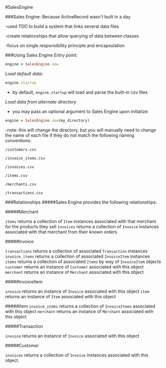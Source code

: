 #SalesEngine

###Sales Engine: Because ActiveRecord wasn't built in a day

  -used TDD to build a system that links several data files

  -create relationships that allow querying of data between classes

  -focus on single responsibility principle and encapsulation

###Using Sales Engine
  *Entry point:*
  ```ruby
  engine = SalesEngine.new
  ```
  *Load default data:*
  ```ruby
  engine.startup
  ```
  - by default, `engine.startup` will load and parse the built-in csv files

  *Load data from alternate directory*
  - you may pass an optional argument to Sales Engine upon initialize:
  ```ruby
  engine = SalesEngine.new(my_directory)
  ```
  -note: this will change the directory, but you will manually need to change the
  name of each file if they do not match the following naming conventions:
  ```
  /customers.csv
  ```
  ```
  /invoice_items.csv
  ```
  ```
  /invoices.csv
  ```
  ```
  /items.csv
  ```
  ```
  /merchants.csv
  ```
  ```
  /transactions.csv
  ```

###Relationships
  #####Sales Engine provides the following relationships:

#####Merchant

`items` returns a collection of `Item` instances associated with that merchant for the products they sell
`invoices` returns a collection of `Invoice` instances associated with that merchant from their known orders

#####Invoice

`transactions` returns a collection of associated `Transaction` instances
`invoice_items` returns a collection of associated `InvoiceItem` instances
`items` returns a collection of associated `Items` by way of `InvoiceItem` objects
`customer` returns an instance of `Customer` associated with this object
`merchant` returns an instance of `Merchant` associated with this object

#####InvoiceItem

`invoice` returns an instance of `Invoice` associated with this object
`item` returns an instance of `Item` associated with this object

#####Item
`invoice_items` returns a collection of `InvoiceItems` associated with this object
`merchant` returns an instance of `Merchant` associated with this object

#####Transaction

`invoice` returns an instance of `Invoice` associated with this object

#####Customer

`invoices` returns a collection of `Invoice` instances associated with this object.
